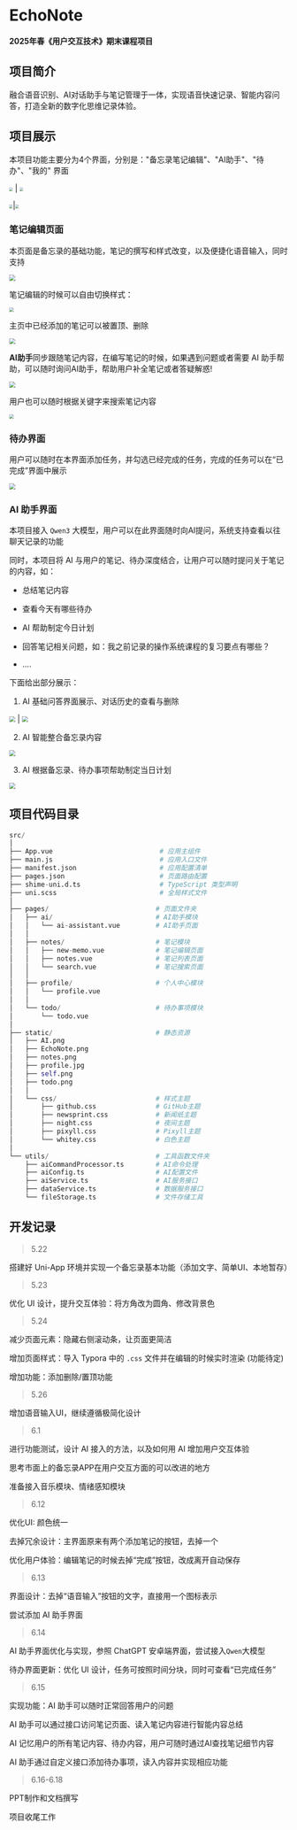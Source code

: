 # EchoNote

**2025年春《用户交互技术》期末课程项目**



## 项目简介

融合语音识别、AI对话助手与笔记管理于一体，实现语音快速记录、智能内容问答，打造全新的数字化思维记录体验。



## 项目展示

本项目功能主要分为4个界面，分别是："备忘录笔记编辑"、"AI助手"、"待办"、"我的" 界面

 <img src=".\assets\备忘录主界面.png" style="zoom: 40%;" /> | <img src=".\assets\AI 助手界面.png" style="zoom: 40%;" /> 

<img src=".\assets\待办界面主界面.png" style="zoom:40%;" />|<img src="E:\_2024-2025_Undergraduate_Year2_Spring\Human_Computer_Interface\EchoNote\assets\个人主界面.png" style="zoom:40%;" />



### 笔记编辑页面

本页面是备忘录的基础功能，笔记的撰写和样式改变，以及便捷化语音输入，同时支持

<img src=".\assets\基础编辑页面.gif" style="zoom: 67%;" />



笔记编辑的时候可以自由切换样式：

<img src="E:\_2024-2025_Undergraduate_Year2_Spring\Human_Computer_Interface\EchoNote\assets\主题样式切换展示.gif" style="zoom: 50%;" />



主页中已经添加的笔记可以被置顶、删除

<img src=".\assets\删除_置顶功能.gif" style="zoom:67%;" />



**AI助手**同步跟随笔记内容，在编写笔记的时候，如果遇到问题或者需要 AI 助手帮助，可以随时询问AI助手，帮助用户补全笔记或者答疑解惑!

<img src="E:\_2024-2025_Undergraduate_Year2_Spring\Human_Computer_Interface\EchoNote\assets\笔记编辑+AI.gif" style="zoom:67%;" />

用户也可以随时根据关键字来搜索笔记内容

<img src=".\assets\搜索界面.gif" style="zoom: 50%;" />



### 待办界面

用户可以随时在本界面添加任务，并勾选已经完成的任务，完成的任务可以在“已完成”界面中展示

<img src="E:\_2024-2025_Undergraduate_Year2_Spring\Human_Computer_Interface\EchoNote\assets\待办界面展示.gif" style="zoom:67%;" />

### AI 助手界面

本项目接入 `Qwen3` 大模型，用户可以在此界面随时向AI提问，系统支持查看以往聊天记录的功能

同时，本项目将 AI 与用户的笔记、待办深度结合，让用户可以随时提问关于笔记的内容，如：

* 总结笔记内容
* 查看今天有哪些待办
* AI 帮助制定今日计划
* 回答笔记相关问题，如：我之前记录的操作系统课程的复习要点有哪些？

* ....

下面给出部分展示：

1. AI 基础问答界面展示、对话历史的查看与删除

<img src=".\assets\AI基础问答.gif" style="zoom:67%;" />         |          <img src="E:\_2024-2025_Undergraduate_Year2_Spring\Human_Computer_Interface\EchoNote\assets\AI对话历史_删除.gif" style="zoom:67%;" />



2. AI 智能整合备忘录内容

<img src=".\assets\AI智能查询备忘录.gif" style="zoom:67%;" />



3. AI 根据备忘录、待办事项帮助制定当日计划

<img src=".\assets\AI个性化制定计划.gif" style="zoom:67%;" />





## 项目代码目录

```py
src/
│
├── App.vue                           # 应用主组件
├── main.js                           # 应用入口文件
├── manifest.json                     # 应用配置清单
├── pages.json                        # 页面路由配置
├── shime-uni.d.ts                    # TypeScript 类型声明
├── uni.scss                          # 全局样式文件
│
├── pages/                           # 页面文件夹
│   ├── ai/                          # AI助手模块
│   │   └── ai-assistant.vue         # AI助手页面
│   │
│   ├── notes/                       # 笔记模块
│   │   ├── new-memo.vue             # 笔记编辑页面 
│   │   ├── notes.vue                # 笔记列表页面
│   │   └── search.vue               # 笔记搜索页面
│   │
│   ├── profile/                     # 个人中心模块
│   │   └── profile.vue              
│   │
│   └── todo/                        # 待办事项模块
│       └── todo.vue                
│
├── static/                          # 静态资源
│   ├── AI.png                       
│   ├── EchoNote.png                 
│   ├── notes.png                    
│   ├── profile.jpg                 
│   ├── self.png                     
│   ├── todo.png                     
│   │
│   └── css/                         # 样式主题
│       ├── github.css               # GitHub主题
│       ├── newsprint.css            # 新闻纸主题
│       ├── night.css                # 夜间主题
│       ├── pixyll.css               # Pixyll主题
│       └── whitey.css               # 白色主题
│
└── utils/                           # 工具函数文件夹
    ├── aiCommandProcessor.ts        # AI命令处理
    ├── aiConfig.ts                  # AI配置文件
    ├── aiService.ts                 # AI服务接口
    ├── dataService.ts               # 数据服务接口
    └── fileStorage.ts               # 文件存储工具
```



## 开发记录

> 5.22 

搭建好 Uni-App 环境并实现一个备忘录基本功能（添加文字、简单UI、本地暂存）



> 5.23

优化 UI 设计，提升交互体验：将方角改为圆角、修改背景色



>5.24

减少页面元素：隐藏右侧滚动条，让页面更简洁

增加页面样式：导入 Typora 中的 `.css` 文件并在编辑的时候实时渲染 (功能待定)

增加功能：添加删除/置顶功能



>5.26

增加语音输入UI，继续遵循极简化设计



>6.1 

进行功能测试，设计 AI 接入的方法，以及如何用 AI 增加用户交互体验

思考市面上的备忘录APP在用户交互方面的可以改进的地方

准备接入音乐模块、情绪感知模块



>6.12

优化UI: 颜色统一

去掉冗余设计：主界面原来有两个添加笔记的按钮，去掉一个

优化用户体验：编辑笔记的时候去掉“完成”按钮，改成离开自动保存



>6.13

界面设计：去掉“语音输入”按钮的文字，直接用一个图标表示

尝试添加 AI 助手界面



>6.14

AI 助手界面优化与实现，参照 ChatGPT 安卓端界面，尝试接入`Qwen`大模型

待办界面更新：优化 UI 设计，任务可按照时间分块，同时可查看“已完成任务”



>6.15

实现功能：AI 助手可以随时正常回答用户的问题

AI 助手可以通过接口访问笔记页面、读入笔记内容进行智能内容总结

AI 记忆用户的所有笔记内容、待办内容，用户可随时通过AI查找笔记细节内容

AI 助手通过自定义接口添加待办事项，读入内容并实现相应功能



>6.16-6.18

PPT制作和文档撰写

项目收尾工作

